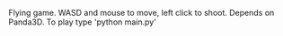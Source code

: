 Flying game. WASD and mouse to move, left click to shoot.
Depends on Panda3D. To play type 'python main.py'
